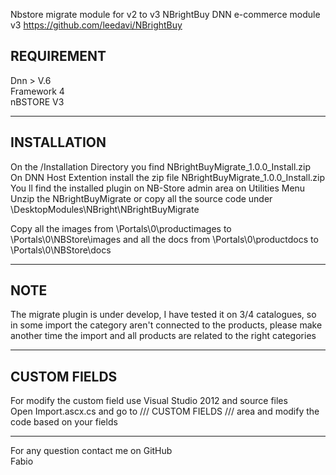 Nbstore migrate module for v2 to v3
NBrightBuy DNN e-commerce module v3 https://github.com/leedavi/NBrightBuy

<h2>REQUIREMENT</h2>
Dnn > V.6<br/>
Framework 4<br/>
nBSTORE V3<br/>
<hr/>
<h2>INSTALLATION</h2>
On the /Installation Directory you find NBrightBuyMigrate_1.0.0_Install.zip<br/>
On DNN Host Extention install the zip file NBrightBuyMigrate_1.0.0_Install.zip<br/>
You ll find the installed plugin on NB-Store admin area on Utilities Menu<br/>
Unzip the NBrightBuyMigrate or copy all the source code under \DesktopModules\NBright\NBrightBuyMigrate<br/>

Copy all the images from \Portals\0\productimages to \Portals\0\NBStore\images
and all the docs from \Portals\0\productdocs to \Portals\0\NBStore\docs

<hr/>
<h2>NOTE</h2>
The migrate plugin is under develop, I have tested it on 3/4 catalogues, so in some import the category aren't connected to the products, please make another time the import and all products are related to the right categories
<hr/>
<h2>CUSTOM FIELDS</h2>
For modify the custom field use Visual Studio 2012 and source files<br/>
Open Import.ascx.cs and go to /// CUSTOM FIELDS /// area and modify the code based on your fields<br/>
<hr/>
For any question contact me on GitHub<br/>
Fabio

